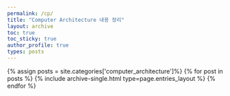 ```yaml
---
permalink: /cp/
title: "Computer Architecture 내용 정리"
layout: archive
toc: true
toc_sticky: true
author_profile: true
types: posts
---
```


{% assign posts = site.categories['computer_architecture']%}
{% for post in posts %}
  {% include archive-single.html type=page.entries_layout %}
{% endfor %}